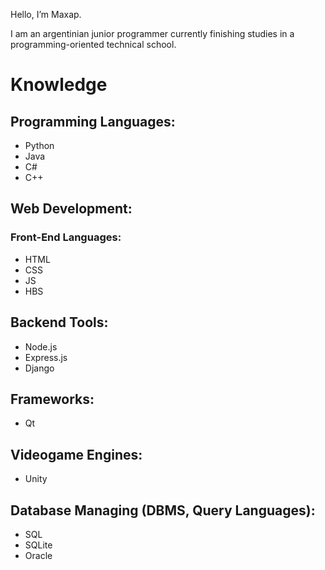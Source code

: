Hello, I’m Maxap.

I am an argentinian junior programmer currently finishing studies in a programming-oriented technical school.

# Knowledge

## Programming Languages:
- Python
- Java
- C#
- C++

## Web Development:

### Front-End Languages:
- HTML
- CSS
- JS
- HBS

## Backend Tools:
- Node.js
- Express.js
- Django

## Frameworks:
- Qt

## Videogame Engines:
- Unity

## Database Managing (DBMS, Query Languages):
- SQL
- SQLite
- Oracle
